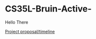 # CS35L-Bruin-Active-
Hello There

[Project proposal/timeline]([url](https://docs.google.com/document/d/10w6S5Q7mvtQgrGDY_DeE_n9DvekuFYxya2PuYvJ9ktg/edit?tab=t.0))
